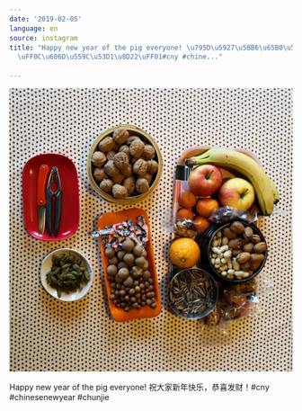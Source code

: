 ```yaml
---
date: '2019-02-05'
language: en
source: instagram
title: "Happy new year of the pig everyone! \u795D\u5927\u5BB6\u65B0\u5E74\u5FEB\u4E50\
  \uFF0C\u606D\u559C\u53D1\u8D22\uFF01#cny #chine..."

---
```


![](/uploads/instagram/201902/169c504633cf38e3126f0add6ac149c5.jpg)

Happy new year of the pig everyone! 祝大家新年快乐，恭喜发财！#cny #chinesenewyear #chunjie
            